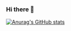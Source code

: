 ### Hi there 👋


[![Anurag's GitHub stats](https://github-readme-stats.vercel.app/api?username=Plalyy)](https://github.com/anuraghazra/github-readme-stats)


